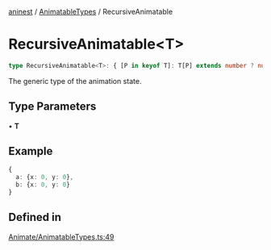 [aninest](../../index.md) / [AnimatableTypes](../index.md) / RecursiveAnimatable

# RecursiveAnimatable\<T\>

```ts
type RecursiveAnimatable<T>: { [P in keyof T]: T[P] extends number ? number : RecursiveAnimatable<T[P]> };
```

The generic type of the animation state.

## Type Parameters

• **T**

## Example

```ts
{ 
  a: {x: 0, y: 0},
  b: {x: 0, y: 0} 
}
```

## Defined in

[Animate/AnimatableTypes.ts:49](https://github.com/zphrs/aninest/blob/ba102fd602fb72315102b5ca371477900b4b57ce/core/src/Animate/AnimatableTypes.ts#L49)
